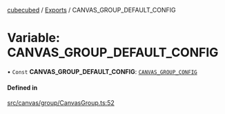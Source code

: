 [cubecubed](/reference/README.md) / [Exports](/reference/modules.md) / CANVAS\_GROUP\_DEFAULT\_CONFIG

# Variable: CANVAS\_GROUP\_DEFAULT\_CONFIG

• `Const` **CANVAS\_GROUP\_DEFAULT\_CONFIG**: [`CANVAS_GROUP_CONFIG`](/reference/interfaces/CANVAS_GROUP_CONFIG.md)

#### Defined in

[src/canvas/group/CanvasGroup.ts:52](https://github.com/imaphatduc/cubecubed/blob/f8be6e1/src/canvas/group/CanvasGroup.ts#L52)
